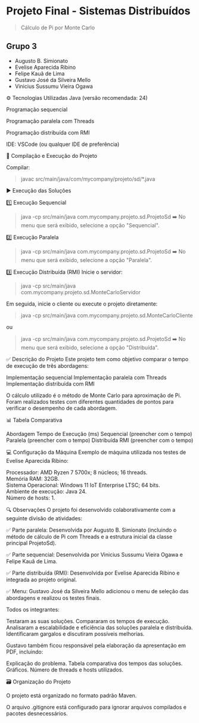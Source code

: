# Projeto Final - Sistemas Distribuídos
> Cálculo de Pi por Monte Carlo

## Grupo 3
- Augusto B. Simionato
- Evelise Aparecida Ribino
- Felipe Kauã de Lima
- Gustavo José da Silveira Mello
- Vinicius Sussumu Vieira Ogawa

⚙️ Tecnologias Utilizadas
Java (versão recomendada: 24)

Programação sequencial

Programação paralela com Threads

Programação distribuída com RMI

IDE: VSCode (ou qualquer IDE de preferência)

🚀 Compilação e Execução do Projeto

Compilar:
> javac src/main/java/com/mycompany/projeto/sd/*.java

▶️ Execução das Soluções

1️⃣ Execução Sequencial
> java -cp src/main/java com.mycompany.projeto.sd.ProjetoSd
➡️ No menu que será exibido, selecione a opção "Sequencial".

2️⃣ Execução Paralela
> java -cp src/main/java com.mycompany.projeto.sd.ProjetoSd
➡️ No menu que será exibido, selecione a opção "Paralela".

3️⃣ Execução Distribuída (RMI)
Inicie o servidor:
> java -cp src/main/java com.mycompany.projeto.sd.MonteCarloServidor

Em seguida, inicie o cliente ou execute o projeto diretamente:
> java -cp src/main/java com.mycompany.projeto.sd.MonteCarloCliente

ou

> java -cp src/main/java com.mycompany.projeto.sd.ProjetoSd
➡️ No menu que será exibido, selecione a opção "Distribuída".

✅ Descrição do Projeto
Este projeto tem como objetivo comparar o tempo de execução de três abordagens:

Implementação sequencial
Implementação paralela com Threads
Implementação distribuída com RMI

O cálculo utilizado é o método de Monte Carlo para aproximação de Pi.
Foram realizados testes com diferentes quantidades de pontos para verificar o desempenho de cada abordagem.

📊 Tabela Comparativa

Abordagem	Tempo de Execução (ms)
Sequencial	(preencher com o tempo)
Paralela	(preencher com o tempo)
Distribuída RMI	(preencher com o tempo)

💻 Configuração da Máquina
Exemplo de máquina utilizada nos testes de Evelise Aparecida Ribino:

Processador: AMD Ryzen 7 5700x; 8 núcleos; 16 threads.  
Memória RAM: 32GB.  
Sistema Operacional: Windows 11 IoT Enterprise LTSC; 64 bits.  
Ambiente de execução: Java 24.  
Número de hosts: 1.

🔍 Observações
O projeto foi desenvolvido colaborativamente com a seguinte divisão de atividades:

✅ Parte paralela: Desenvolvida por Augusto B. Simionato (incluindo o método de cálculo de Pi com Threads e a estrutura inicial da classe principal ProjetoSd).

✅ Parte sequencial: Desenvolvida por Vinicius Sussumu Vieira Ogawa e Felipe Kauã de Lima.

✅ Parte distribuída (RMI): Desenvolvida por Evelise Aparecida Ribino e integrada ao projeto original.

✅ Menu: Gustavo José da Silveira Mello adicionou o menu de seleção das abordagens e realizou os testes finais.

Todos os integrantes:

Testaram as suas soluções.
Compararam os tempos de execução.
Analisaram a escalabilidade e eficiência das soluções paralela e distribuída.
Identificaram gargalos e discutiram possíveis melhorias.

Gustavo também ficou responsável pela elaboração da apresentação em PDF, incluindo:

Explicação do problema.
Tabela comparativa dos tempos das soluções.
Gráficos.
Número de threads e hosts utilizados.

🗃️ Organização do Projeto

O projeto está organizado no formato padrão Maven.

O arquivo .gitignore está configurado para ignorar arquivos compilados e pacotes desnecessários.